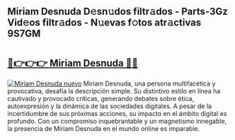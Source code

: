 ## Miriam Desnuda D𝚎sn𝚞dos filtr𝚊dos - Parts-3Gz Vid𝚎os filtr𝚊dos - N𝚞evas f𝚘tos atr𝚊ctivas 9S7GM

# <h2><a href="http://mb08ma.tromn.icu/?c=Miriam+Desnuda">🔗👉👉👉 Miriam Desnuda 🔗🔗</a></h2>

[![Miriam Desnuda nuevo](https://i.imgur.com/pEAQMta.gif)](http://mb08ma.tromn.icu/?c=Miriam+Desnuda)
Miriam Desnuda, una persona multifacética y provocativa, desafía la descripción simple. Su distintivo estilo en línea ha cautivado y provocado críticas, generando debates sobre ética, autoexpresión y la dinámica de las sociedades digitales. A pesar de la incertidumbre de sus próximas acciones, su impacto en el ámbito digital es profundo. Con un compromiso inquebrantable y un magnetismo innegable, la presencia de Miriam Desnuda en el mundo online es imparable.
